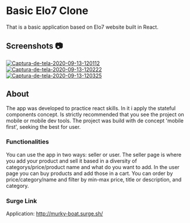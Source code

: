 # Basic Elo7 Clone

That is a basic application based on Elo7 website built in React.
## Screenshots :camera:

<a href="https://imgbb.com/"><img src="https://i.ibb.co/Jmj0VM6/Captura-de-tela-2020-09-13-120112.png" alt="Captura-de-tela-2020-09-13-120112" border="0"></a>
<a href="https://imgbb.com/"><img src="https://i.ibb.co/WvrXyX1/Captura-de-tela-2020-09-13-120222.png" alt="Captura-de-tela-2020-09-13-120222" border="0"></a>
<a href="https://imgbb.com/"><img src="https://i.ibb.co/94t3hvN/Captura-de-tela-2020-09-13-120325.png" alt="Captura-de-tela-2020-09-13-120325" border="0"></a>

## About

The app was developed to practice react skills. In it i apply the stateful components concept.
Is strictly recommended that you see the project on mobile or mobile dev tools.
The project was build with de concept 'mobile first', seeking the best for user.


### Functionalities
You can use the app in two ways: seller or user.
The seller page is where you add your product and sell it based in a diversity of categorys/price/product name and what do you want to add.
In the user page you can buy products and add those in a cart. You can order by price/category/name and filter by min-max price, title or description, and category.


### Surge Link
Application: http://murky-boat.surge.sh/



